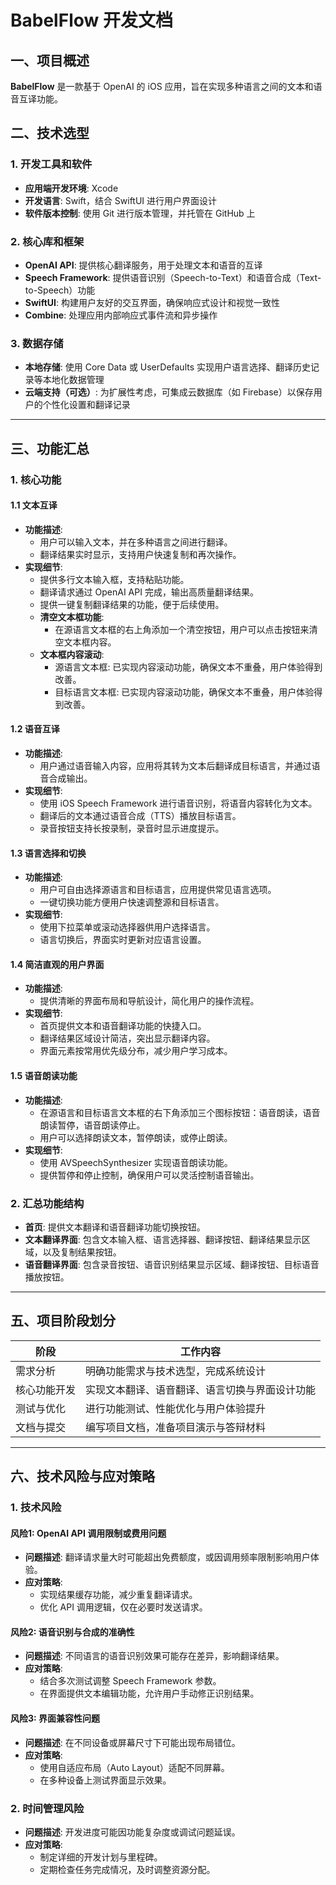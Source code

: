 # BabelFlow 开发文档

## 一、项目概述

**BabelFlow** 是一款基于 OpenAI 的 iOS 应用，旨在实现多种语言之间的文本和语音互译功能。

## 二、技术选型

### 1. 开发工具和软件

- **应用端开发环境**: Xcode
- **开发语言**: Swift，结合 SwiftUI 进行用户界面设计
- **软件版本控制**: 使用 Git 进行版本管理，并托管在 GitHub 上

### 2. 核心库和框架

- **OpenAI API**: 提供核心翻译服务，用于处理文本和语音的互译
- **Speech Framework**: 提供语音识别（Speech-to-Text）和语音合成（Text-to-Speech）功能
- **SwiftUI**: 构建用户友好的交互界面，确保响应式设计和视觉一致性
- **Combine**: 处理应用内部响应式事件流和异步操作

### 3. 数据存储

- **本地存储**: 使用 Core Data 或 UserDefaults 实现用户语言选择、翻译历史记录等本地化数据管理
- **云端支持（可选）**: 为扩展性考虑，可集成云数据库（如 Firebase）以保存用户的个性化设置和翻译记录

---

## 三、功能汇总

### 1. 核心功能

#### 1.1 文本互译
- **功能描述**:
  - 用户可以输入文本，并在多种语言之间进行翻译。
  - 翻译结果实时显示，支持用户快速复制和再次操作。
- **实现细节**:
  - 提供多行文本输入框，支持粘贴功能。
  - 翻译请求通过 OpenAI API 完成，输出高质量翻译结果。
  - 提供一键复制翻译结果的功能，便于后续使用。
  - **清空文本框功能**:
    - 在源语言文本框的右上角添加一个清空按钮，用户可以点击按钮来清空文本框内容。
  - **文本框内容滚动**: 
    - 源语言文本框: 已实现内容滚动功能，确保文本不重叠，用户体验得到改善。
    - 目标语言文本框: 已实现内容滚动功能，确保文本不重叠，用户体验得到改善。

#### 1.2 语音互译
- **功能描述**:
  - 用户通过语音输入内容，应用将其转为文本后翻译成目标语言，并通过语音合成输出。
- **实现细节**:
  - 使用 iOS Speech Framework 进行语音识别，将语音内容转化为文本。
  - 翻译后的文本通过语音合成（TTS）播放目标语言。
  - 录音按钮支持长按录制，录音时显示进度提示。

#### 1.3 语言选择和切换
- **功能描述**:
  - 用户可自由选择源语言和目标语言，应用提供常见语言选项。
  - 一键切换功能方便用户快速调整源和目标语言。
- **实现细节**:
  - 使用下拉菜单或滚动选择器供用户选择语言。
  - 语言切换后，界面实时更新对应语言设置。

#### 1.4 简洁直观的用户界面
- **功能描述**:
  - 提供清晰的界面布局和导航设计，简化用户的操作流程。
- **实现细节**:
  - 首页提供文本和语音翻译功能的快捷入口。
  - 翻译结果区域设计简洁，突出显示翻译内容。
  - 界面元素按常用优先级分布，减少用户学习成本。

#### 1.5 语音朗读功能
- **功能描述**:
  - 在源语言和目标语言文本框的右下角添加三个图标按钮：语音朗读，语音朗读暂停，语音朗读停止。
  - 用户可以选择朗读文本，暂停朗读，或停止朗读。
- **实现细节**:
  - 使用 AVSpeechSynthesizer 实现语音朗读功能。
  - 提供暂停和停止控制，确保用户可以灵活控制语音输出。

### 2. 汇总功能结构

- **首页**: 提供文本翻译和语音翻译功能切换按钮。
- **文本翻译界面**: 包含文本输入框、语言选择器、翻译按钮、翻译结果显示区域，以及复制结果按钮。
- **语音翻译界面**: 包含录音按钮、语音识别结果显示区域、翻译按钮、目标语音播放按钮。

---

## 五、项目阶段划分

| 阶段     | 工作内容                    |
| ------ | ----------------------- |
| 需求分析   | 明确功能需求与技术选型，完成系统设计      |
| 核心功能开发 | 实现文本翻译、语音翻译、语言切换与界面设计功能 |
| 测试与优化  | 进行功能测试、性能优化与用户体验提升      |
| 文档与提交  | 编写项目文档，准备项目演示与答辩材料      |

---

## 六、技术风险与应对策略

### 1. 技术风险

#### 风险1: OpenAI API 调用限制或费用问题

- **问题描述**: 翻译请求量大时可能超出免费额度，或因调用频率限制影响用户体验。
- **应对策略**:
  - 实现结果缓存功能，减少重复翻译请求。
  - 优化 API 调用逻辑，仅在必要时发送请求。

#### 风险2: 语音识别与合成的准确性

- **问题描述**: 不同语言的语音识别效果可能存在差异，影响翻译结果。
- **应对策略**:
  - 结合多次测试调整 Speech Framework 参数。
  - 在界面提供文本编辑功能，允许用户手动修正识别结果。

#### 风险3: 界面兼容性问题

- **问题描述**: 在不同设备或屏幕尺寸下可能出现布局错位。
- **应对策略**:
  - 使用自适应布局（Auto Layout）适配不同屏幕。
  - 在多种设备上测试界面显示效果。

### 2. 时间管理风险
- **问题描述**: 开发进度可能因功能复杂度或调试问题延误。
- **应对策略**:
  - 制定详细的开发计划与里程碑。
  - 定期检查任务完成情况，及时调整资源分配。
